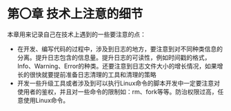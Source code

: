 # 第〇章 技术上注意的细节
本章用来记录自己在技术上遇到的一些要注意的点：
* 在开发、编写代码的过程中，涉及到日志的地方，要注意到对不同种类信息的分离。提升日志包含的信息量。提升日志的可读性，例如时间戳的格式，Info、Warning、Error的种类。还要注意到日志文件大小的增长情况，如果增长的很快就要提前准备日志清理的工具和清理的策略
* 开发一些升级工具或者涉及到可以执行Linux命令的脚本开发中一定要注意对使用者的鉴权，并且对一些命令的限制如：rm、fork等等。防治权限过高，任意使用Linux命令。